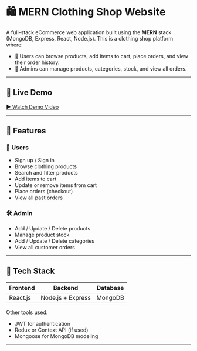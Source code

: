 # 🛍️ MERN Clothing Shop Website

A full-stack eCommerce web application built using the **MERN** stack (MongoDB, Express, React, Node.js). This is a clothing shop platform where:

- 👤 Users can browse products, add items to cart, place orders, and view their order history.
- 🔐 Admins can manage products, categories, stock, and view all orders.

---

## 🔗 Live Demo

[▶️ Watch Demo Video](demo%20video.mp4)

---

## 🚀 Features

### 👥 Users
- Sign up / Sign in
- Browse clothing products
- Search and filter products
- Add items to cart
- Update or remove items from cart
- Place orders (checkout)
- View all past orders

### 🛠️ Admin
- Add / Update / Delete products
- Manage product stock
- Add / Update / Delete categories
- View all customer orders

---

## 🧰 Tech Stack

| Frontend | Backend | Database |
|----------|---------|----------|
| React.js | Node.js + Express | MongoDB |

Other tools used:
- JWT for authentication
- Redux or Context API (if used)
- Mongoose for MongoDB modeling

---

